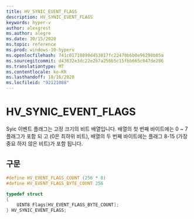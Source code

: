 ```yaml
---
title: HV_SYNIC_EVENT_FLAGS
description: HV_SYNIC_EVENT_FLAGS
keywords: hyper-v
author: alexgrest
ms.author: alegre
ms.date: 10/15/2020
ms.topic: reference
ms.prod: windows-10-hyperv
ms.openlocfilehash: 741c01718890d453017fc22470b6b0e96298b05a
ms.sourcegitcommit: d43632e3dc22e2b7a256b5c15fbb665c047de286
ms.translationtype: MT
ms.contentlocale: ko-KR
ms.lasthandoff: 10/16/2020
ms.locfileid: "92121088"
---
```

# <a name="hv_synic_event_flags"></a>HV_SYNIC_EVENT_FLAGS

Syic 이벤트 플래그는 고정 크기의 비트 배열입니다. 배열의 첫 번째 바이트에는 0 ~ 7 플래그가 포함 되 고 (0은 최하위 비트), 배열의 두 번째 바이트에는 플래그 8-15 (가장 중요 하지 않은 비트)가 포함 됩니다.

## <a name="syntax"></a>구문

```c
#define HV_EVENT_FLAGS_COUNT (256 * 8)
#define HV_EVENT_FLAGS_BYTE_COUNT 256

typedef struct
{
    UINT8 Flags[HV_EVENT_FLAGS_BYTE_COUNT];
} HV_SYNIC_EVENT_FLAGS;
 ```

